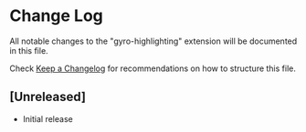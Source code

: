 # Change Log

All notable changes to the "gyro-highlighting" extension will be documented in this file.

Check [Keep a Changelog](http://keepachangelog.com/) for recommendations on how to structure this file.

## [Unreleased]

- Initial release